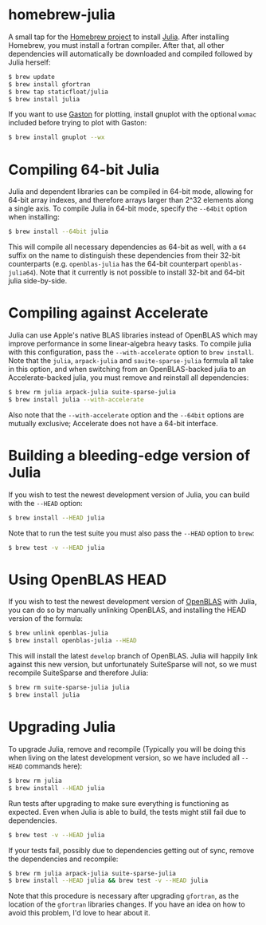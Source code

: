 homebrew-julia
==============

A small tap for the [Homebrew project](http://mxcl.github.com/homebrew/) to install [Julia](http://julialang.org/). After installing Homebrew, you must install a fortran compiler. After that, all other dependencies will automatically be downloaded and compiled followed by Julia herself:

```bash
$ brew update
$ brew install gfortran
$ brew tap staticfloat/julia
$ brew install julia
```

If you want to use [Gaston](https://bitbucket.org/mbaz/gaston) for plotting, install gnuplot with the optional `wxmac` included before trying to plot with Gaston:

```bash
$ brew install gnuplot --wx
```

Compiling 64-bit Julia
======================
Julia and dependent libraries can be compiled in 64-bit mode, allowing for 64-bit array indexes, and therefore arrays larger than 2^32 elements along a single axis.  To compile Julia in 64-bit mode, specify the `--64bit` option when installing:

```bash
$ brew install --64bit julia
```

This will compile all necessary dependencies as 64-bit as well, with a `64` suffix on the name to distinguish these dependencies from their 32-bit counterparts (e.g. `openblas-julia` has the 64-bit counterpart `openblas-julia64`).  Note that it currently is not possible to install 32-bit and 64-bit julia side-by-side.


Compiling against Accelerate
============================

Julia can use Apple's native BLAS libraries instead of OpenBLAS which may improve performance in some linear-algebra heavy tasks. To compile julia with this configuration, pass the `--with-accelerate` option to `brew install`.  Note that the `julia`, `arpack-julia` and `sauite-sparse-julia` formula all take in this option, and when switching from an OpenBLAS-backed julia to an Accelerate-backed julia, you must remove and reinstall all dependencies:

```bash
$ brew rm julia arpack-julia suite-sparse-julia
$ brew install julia --with-accelerate
```

Also note that the `--with-accelerate` option and the `--64bit` options are mutually exclusive; Accelerate does not have a 64-bit interface.

Building a bleeding-edge version of Julia
=========================================
If you wish to test the newest development version of Julia, you can build with the `--HEAD` option:

```bash
$ brew install --HEAD julia
```

Note that to run the test suite you must also pass the `--HEAD` option to `brew`:
```bash
$ brew test -v --HEAD julia
```


Using OpenBLAS HEAD
===================
If you wish to test the newest development version of [OpenBLAS](https://github.com/xianyi/OpenBLAS) with Julia, you can do so by manually unlinking OpenBLAS, and installing the HEAD version of the formula:

```bash
$ brew unlink openblas-julia
$ brew install openblas-julia --HEAD
```

This will install the latest `develop` branch of OpenBLAS.  Julia will happily link against this new version, but unfortunately SuiteSparse will not, so we must recompile SuiteSparse and therefore Julia:

```bash
$ brew rm suite-sparse-julia julia
$ brew install julia
```

Upgrading Julia
===============
To upgrade Julia, remove and recompile (Typically you will be doing this when living on the latest development version, so we have included all `--HEAD` commands here):

```bash
$ brew rm julia
$ brew install --HEAD julia
```

Run tests after upgrading to make sure everything is functioning as expected. Even when Julia is able to build, the tests might still fail due to dependencies.

```bash
$ brew test -v --HEAD julia
```

If your tests fail, possibly due to dependencies getting out of sync, remove the dependencies and recompile:

```bash
$ brew rm julia arpack-julia suite-sparse-julia
$ brew install --HEAD julia && brew test -v --HEAD julia
```

Note that this procedure is necessary after upgrading `gfortran`, as the location of the `gfortran` libraries changes.  If you have an idea on how to avoid this problem, I'd love to hear about it.
